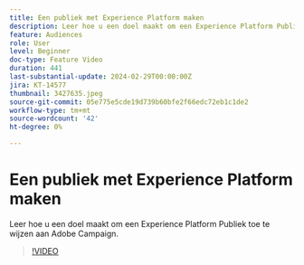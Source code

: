 ```yaml
---
title: Een publiek met Experience Platform maken
description: Leer hoe u een doel maakt om een Experience Platform Publiek toe te wijzen aan Adobe Campaign.
feature: Audiences
role: User
level: Beginner
doc-type: Feature Video
duration: 441
last-substantial-update: 2024-02-29T00:00:00Z
jira: KT-14577
thumbnail: 3427635.jpeg
source-git-commit: 05e775e5cde19d739b60bfe2f66edc72eb1c1de2
workflow-type: tm+mt
source-wordcount: '42'
ht-degree: 0%

---
```



# Een publiek met Experience Platform maken

Leer hoe u een doel maakt om een Experience Platform Publiek toe te wijzen aan Adobe Campaign.

>[!VIDEO](https://video.tv.adobe.com/v/3427635/?learn=on)
